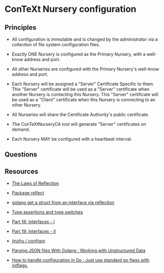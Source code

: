 # ConTeXt Nursery configuration

## Principles

- All configuration is immutable and is changed by the administrator via a 
  collection of file system configuration files.

- Exactly ONE Nursery is configured as the Primary Nursery, with a 
  well-know address and port.

- All other Nurseries are configured with the Primary Nursery's well-know 
  address and port.

- Each Nursery will be assigned a "Server" Certificate Specific to them. 
  This "Server" certificate will be used as a "Server" certificate when 
  another Nursery is contacting this Nursery. This "Server" certificate 
  will be used as a "Client" certificate when this Nursery is connecting to 
  an other Nursery.

- All Nurseries will share the Certificate Authority's public certificate.

- The ConTeXtNurseryCA tool will generate "Server" certificates on demand.

- Each Nursery MAY be configured with a heartbeat interval.

## Questions


## Resources

- [The Laws of Reflection](https://blog.golang.org/laws-of-reflection)

- [Package reflect](https://golang.org/pkg/reflect/)

- [golang get a struct from an interface via 
  reflection](https://stackoverflow.com/questions/34272837/golang-get-a-struct-from-an-interface-via-reflection)

- [Type assertions and type 
  switches](https://yourbasic.org/golang/type-assertion-switch/)

- [Part 18: Interfaces - I](https://golangbot.com/interfaces-part-1/)

- [Part 19: Interfaces - II](https://golangbot.com/interfaces-part-2/)

- [ jinzhu / configor ](https://github.com/jinzhu/configor)

- [Parsing JSON files With Golang : Working with Unstructured 
  Data](https://tutorialedge.net/golang/parsing-json-with-golang/#working-with-unstructured-data)

- [How to handle configuration in Go : Just use standard go flags with 
  iniflags.](https://stackoverflow.com/a/25324191)
